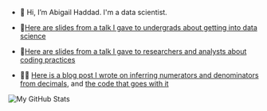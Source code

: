 - 👋 Hi, I’m Abigail Haddad. I'm a data scientist.

- 📝[Here are slides from a talk I gave to undergrads about getting into data science](https://github.com/abigailhaddad/slides/blob/main/Working%20In%20Data%20Science.pdf)
- 📝[Here are slides from a talk I gave to researchers and analysts about coding practices](https://github.com/abigailhaddad/slides/blob/main/Better%20Coding%20Practices.pdf)
- 👩‍💻 [Here is a blog post I wrote on inferring numerators and denominators from decimals](https://blog.capitaltg.com/ghost/#/editor/post/63d2d6482eaf220001392673), and [the code that goes with it](https://github.com/abigailhaddad/fractionUniqueness)


![My GitHub Stats](https://github-readme-stats.vercel.app/api?username=abigailhaddad&show_icons=true&hide_border=true)
